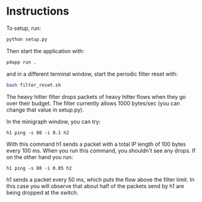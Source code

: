 # Instructions

To setup, run:
```bash
python setup.py
```
Then start the application with:
```bash
p4app run .
```
and in a different terminal window, start the periodic filter reset with:
```bash
bash filter_reset.sh
```

The heavy hitter filter drops packets of heavy hitter flows when they go over their budget.
The filter currently allows 1000 bytes/sec (you can change that value in setup.py).

In the minigraph window, you can try:
```
h1 ping -s 80 -i 0.1 h2
```
With this command h1 sends a packet with a total IP length of 100 bytes every 100 ms.
When you run this command, you shouldn't see any drops. If on the other hand you run:
```
h1 ping -s 80 -i 0.05 h2
```
h1 sends a packet every 50 ms, which puts the flow above the filter limit. In this case you will 
observe that about half of the packets send by h1 are being dropped at the switch.
